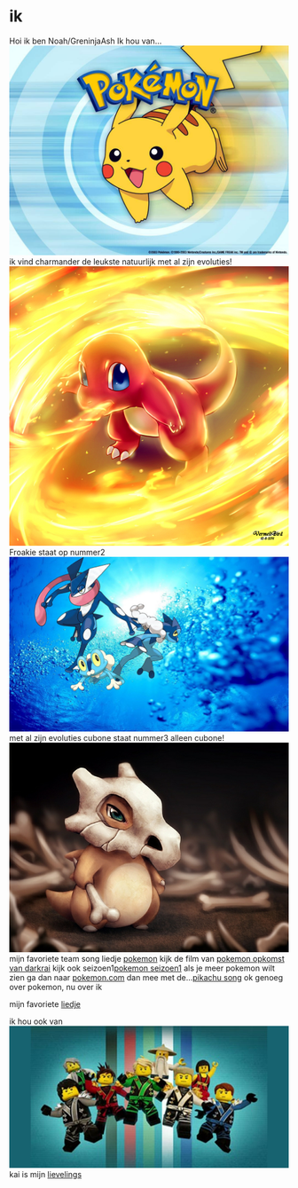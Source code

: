 # ik

Hoi ik ben Noah/GreninjaAsh
Ik hou van...
![pokemon](char.jpeg)
ik vind charmander de leukste natuurlijk met al zijn evoluties!
![pokie](frokie.jpeg)
Froakie staat op nummer2
![pok](froakie.jpeg)
met al zijn evoluties
cubone staat nummer3 alleen cubone!
![po](cu.jpeg)
mijn favoriete team song liedje [pokemon](https://www.youtube.com/watch?v=CQuObfTx6Cg)
kijk de film van [pokemon opkomst van darkrai](https://www.youtube.com/watch?v=ne26-P4byXI)
kijk ook seizoen1[pokemon seizoen1](https://www.youtube.com/watch?v=YwJu9sHqQ_k&list=PLV53TKZtH2Q8mjfNsBarnPicoRN8ID0tl)
als je meer pokemon wilt zien ga dan naar [pokemon.com](http://www.pokemon.com/us/pokemon-episodes/)
dan mee met de...[pikachu song](https://www.youtube.com/watch?v=sSMNKQl5DYo)
ok genoeg over pokemon, nu over ik

mijn favoriete [liedje](https://www.youtube.com/watch?v=xUVz4nRmxn4)

ik hou ook van ![lego ninjago](hec.jpeg)
kai is mijn [lievelings](kai.jpeg)






































































































































































































































































































































































































































































































































































































































































































































































































































































































































































































































































































































































































































































































































































































































































































































































































































































































































































































































































































































































































































































